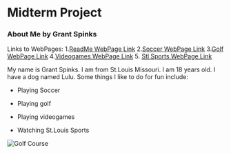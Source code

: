 # Midterm Project
### About Me by Grant Spinks
Links to WebPages: 
1.[ReadMe WebPage Link](README.md)  2.[Soccer WebPage Link](Soccer.md)  3.[Golf WebPage Link](Golf.md)  4.[Videogames WebPage Link](Videogames.md) 5. [Stl Sports WebPage Link](Stlsports.md)

My name is Grant Spinks. I am from St.Louis Missouri. I am 18 years old. I have a dog named Lulu. Some things I like to do for fun include:

- Playing Soccer

- Playing golf

- Playing videogames

- Watching St.Louis Sports


![Golf Course](https://www.brinsonjeepram.com/blogs/3920/wp-content/uploads/2022/01/Top-5-Golf-Courses-Near-Corsicana-300x225.jpg)

